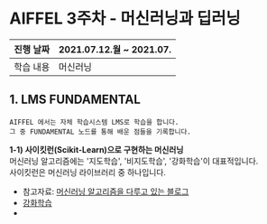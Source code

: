 # AIFFEL 3주차 - 머신러닝과 딥러닝

|진행 날짜|2021.07.12.월 ~ 2021.07.|
|---|---|
|학습 내용| 머신러닝 |

## 1. LMS FUNDAMENTAL    
    AIFFEL 에서는 자체 학습시스템 LMS로 학습을 합니다.
    그 중 FUNDAMENTAL 노드를 통해 배운 점들을 기록합니다.

**1-1) 사이킷런(Scikit-Learn)으로 구현하는 머신러닝**  
머신러닝 알고리즘에는 '지도학습', '비지도학습', '강화학습'이 대표적입니다.<br/>
사이킷런은 머신러닝 라이브러리 중 하나입니다.

* 참고자료: [머신러닝 알고리즘을 다루고 있는 블로그](https://blogs.sas.com/content/saskorea/2017/08/22/%EC%B5%9C%EC%A0%81%EC%9D%98-%EB%A8%B8%EC%8B%A0%EB%9F%AC%EB%8B%9D-%EC%95%8C%EA%B3%A0%EB%A6%AC%EC%A6%98%EC%9D%84-%EA%B3%A0%EB%A5%B4%EA%B8%B0-%EC%9C%84%ED%95%9C-%EC%B9%98%ED%8A%B8/)
* [강화학습]()
* 
